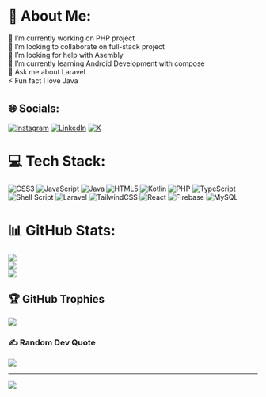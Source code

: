 # 💫 About Me:
🔭 I’m currently working on PHP project<br>👯 I’m looking to collaborate on full-stack project<br>🤝 I’m looking for help with Asembly<br>🌱 I’m currently learning Android Development with compose<br>💬 Ask me about Laravel<br>⚡ Fun fact I love Java


## 🌐 Socials:
[![Instagram](https://img.shields.io/badge/Instagram-%23E4405F.svg?logo=Instagram&logoColor=white)](https://instagram.com/chabbeh_aymen) [![LinkedIn](https://img.shields.io/badge/LinkedIn-%230077B5.svg?logo=linkedin&logoColor=white)](https://linkedin.com/in/chabbeh-aymen) [![X](https://img.shields.io/badge/X-black.svg?logo=X&logoColor=white)](https://x.com/chebbehaymen) 

# 💻 Tech Stack:
![CSS3](https://img.shields.io/badge/css3-%231572B6.svg?style=for-the-badge&logo=css3&logoColor=white) ![JavaScript](https://img.shields.io/badge/javascript-%23323330.svg?style=for-the-badge&logo=javascript&logoColor=%23F7DF1E) ![Java](https://img.shields.io/badge/java-%23ED8B00.svg?style=for-the-badge&logo=openjdk&logoColor=white) ![HTML5](https://img.shields.io/badge/html5-%23E34F26.svg?style=for-the-badge&logo=html5&logoColor=white) ![Kotlin](https://img.shields.io/badge/kotlin-%237F52FF.svg?style=for-the-badge&logo=kotlin&logoColor=white) ![PHP](https://img.shields.io/badge/php-%23777BB4.svg?style=for-the-badge&logo=php&logoColor=white) ![TypeScript](https://img.shields.io/badge/typescript-%23007ACC.svg?style=for-the-badge&logo=typescript&logoColor=white) ![Shell Script](https://img.shields.io/badge/shell_script-%23121011.svg?style=for-the-badge&logo=gnu-bash&logoColor=white) ![Laravel](https://img.shields.io/badge/laravel-%23FF2D20.svg?style=for-the-badge&logo=laravel&logoColor=white) ![TailwindCSS](https://img.shields.io/badge/tailwindcss-%2338B2AC.svg?style=for-the-badge&logo=tailwind-css&logoColor=white) ![React](https://img.shields.io/badge/react-%2320232a.svg?style=for-the-badge&logo=react&logoColor=%2361DAFB) ![Firebase](https://img.shields.io/badge/firebase-a08021?style=for-the-badge&logo=firebase&logoColor=ffcd34) ![MySQL](https://img.shields.io/badge/mysql-4479A1.svg?style=for-the-badge&logo=mysql&logoColor=white)
# 📊 GitHub Stats:
![](https://github-readme-stats.vercel.app/api?username=CHABBEH-Aymen&theme=onedark&hide_border=false&include_all_commits=true&count_private=true)<br/>
![](https://github-readme-streak-stats.herokuapp.com/?user=CHABBEH-Aymen&theme=onedark&hide_border=false)<br/>
![](https://github-readme-stats.vercel.app/api/top-langs/?username=CHABBEH-Aymen&theme=onedark&hide_border=false&include_all_commits=true&count_private=true&layout=compact)

## 🏆 GitHub Trophies
![](https://github-profile-trophy.vercel.app/?username=CHABBEH-Aymen&theme=radical&no-frame=false&no-bg=true&margin-w=4)

### ✍️ Random Dev Quote
![](https://quotes-github-readme.vercel.app/api?type=horizontal&theme=gruvbox)

---
[![](https://visitcount.itsvg.in/api?id=CHABBEH-Aymen&icon=8&color=0)](https://visitcount.itsvg.in)

<!-- Proudly created with GPRM ( https://gprm.itsvg.in ) -->
